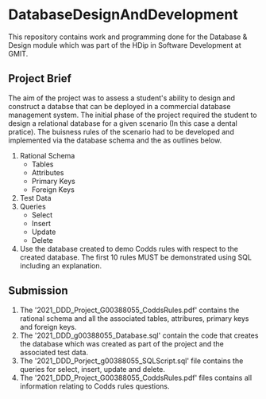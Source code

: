 # DatabaseDesignAndDevelopment
This repository contains work and programming done for the Database &amp; Design module which was part of the HDip in Software Development at GMIT.

## Project Brief

The aim of the project was to assess a student's ability to design and construct a databse that can be deployed in a commercial database management system. The initial phase of the project required the student to design a relational database for a given scenario (In this case a dental pratice). The buisness rules of the scenario had to be developed and implemented via the database schema and the as outlines below.

  1. Rational Schema
     * Tables
     * Attributes
     * Primary Keys 
     * Foreign Keys
  2. Test Data
  3. Queries
     * Select
     * Insert
     * Update
     * Delete
  4. Use the database created to demo Codds rules with respect to the created database. The first 10 rules MUST be demonstrated using SQL including an explanation.

## Submission

  1. The '2021_DDD_Project_G00388055_CoddsRules.pdf' contains the rational schema and all the associated tables, attribures, primary keys and foreign keys. 
  2. The '2021_DDD_g00388055_Database.sql' contain the code that creates the database which was created as part of the project and the associated test data.
  3. The '2021_DDD_Porject_g00388055_SQLScript.sql' file contains the queries for select, insert, update and delete.
  4. The '2021_DDD_Project_G00388055_CoddsRules.pdf' files contains all information relating to Codds rules questions. 
  
